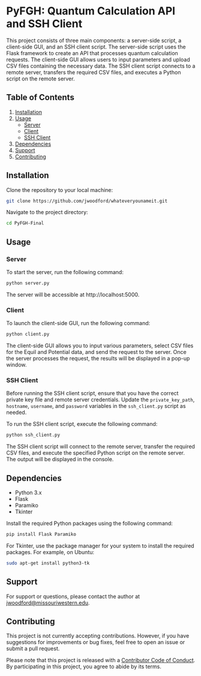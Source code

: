 # PyFGH: Quantum Calculation API and SSH Client

This project consists of three main components: a server-side script, a client-side GUI, and an SSH client script. The server-side script uses the Flask framework to create an API that processes quantum calculation requests. The client-side GUI allows users to input parameters and upload CSV files containing the necessary data. The SSH client script connects to a remote server, transfers the required CSV files, and executes a Python script on the remote server.

## Table of Contents
1. [Installation](#installation)
2. [Usage](#usage)
   - [Server](#server)
   - [Client](#client)
   - [SSH Client](#ssh-client)
3. [Dependencies](#dependencies)
4. [Support](#support)
5. [Contributing](#contributing)

## Installation

Clone the repository to your local machine:

```bash
git clone https://github.com/jwoodford/whateveryounameit.git
```

Navigate to the project directory:

```bash
cd PyFGH-Final
```

## Usage

### Server

To start the server, run the following command:

```bash
python server.py
```

The server will be accessible at http://localhost:5000.

### Client

To launch the client-side GUI, run the following command:

```bash
python client.py
```

The client-side GUI allows you to input various parameters, select CSV files for the Equil and Potential data, and send the request to the server. Once the server processes the request, the results will be displayed in a pop-up window.

### SSH Client

Before running the SSH client script, ensure that you have the correct private key file and remote server credentials. Update the `private_key_path`, `hostname`, `username`, and `password` variables in the `ssh_client.py` script as needed.

To run the SSH client script, execute the following command:

```bash
python ssh_client.py
```

The SSH client script will connect to the remote server, transfer the required CSV files, and execute the specified Python script on the remote server. The output will be displayed in the console.

## Dependencies

- Python 3.x
- Flask
- Paramiko
- Tkinter

Install the required Python packages using the following command:

```bash
pip install Flask Paramiko
```

For Tkinter, use the package manager for your system to install the required packages. For example, on Ubuntu:

```bash
sudo apt-get install python3-tk
```

## Support

For support or questions, please contact the author at [jwoodford@missouriwestern.edu](mailto:jwoodford@missouriwestern.edu).

## Contributing

This project is not currently accepting contributions. However, if you have suggestions for improvements or bug fixes, feel free to open an issue or submit a pull request.

Please note that this project is released with a [Contributor Code of Conduct](CODE_OF_CONDUCT.md). By participating in this project, you agree to abide by its terms.